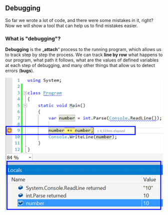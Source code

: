 ## Debugging

So far we wrote a lot of code, and there were some mistakes in it, right? Now we will show a tool that can help us to find mistakes easier.

### What is "debugging"?

**Debugging** is the „**attach**“ process to the running program, which allows us to track step by step the process. We can track **line by row** what happens to our program, what path it follows, what are the values of defined variables at each step of debugging, and many other things that allow us to detect errors (**bugs**).

![](/assets/chapter-3-images/00.Debugging-01.png)
